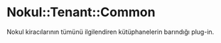 Nokul::Tenant::Common
==============

Nokul kiracılarının tümünü ilgilendiren kütüphanelerin barındığı plug-in.
